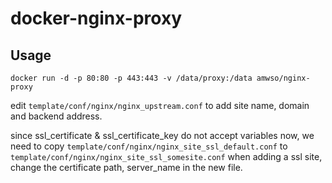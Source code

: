 # docker-nginx-proxy

## Usage


```
docker run -d -p 80:80 -p 443:443 -v /data/proxy:/data amwso/nginx-proxy
```

edit `template/conf/nginx/nginx_upstream.conf` to add site name, domain and backend address.

since ssl_certificate & ssl_certificate_key do not accept variables now, we need to copy `template/conf/nginx/nginx_site_ssl_default.conf` to `template/conf/nginx/nginx_site_ssl_somesite.conf` when adding a ssl site, change the certificate path, server_name in the new file.

